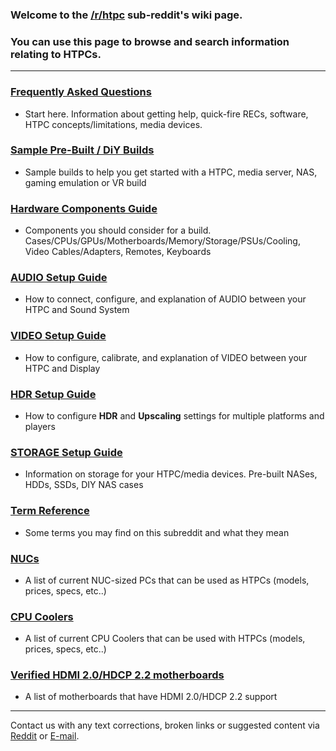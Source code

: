 <!-- ## Overview -->

### Welcome to the [/r/htpc](https://www.reddit.com/r/htpc) sub-reddit's wiki page.

### You can use this page to browse and search information relating to HTPCs.

<!-- ## Content -->
---

### [Frequently Asked Questions](/wiki/faq) 
- Start here. Information about getting help, quick-fire RECs, software, HTPC concepts/limitations, media devices.

### [Sample Pre-Built / DiY Builds](/wiki/sample-builds) 
- Sample builds to help you get started with a HTPC, media server, NAS, gaming emulation or VR build

### [Hardware Components Guide](/wiki/components)
- Components you should consider for a build. Cases/CPUs/GPUs/Motherboards/Memory/Storage/PSUs/Cooling, Video Cables/Adapters, Remotes, Keyboards

### [AUDIO Setup Guide](/wiki/audio)
- How to connect, configure, and explanation of AUDIO between your HTPC and Sound System

### [VIDEO Setup Guide](/wiki/video)
- How to configure, calibrate, and explanation of VIDEO between your HTPC and Display

### [HDR Setup Guide](/wiki/hdr)
- How to configure **HDR** and **Upscaling** settings for multiple platforms and players

### [STORAGE Setup Guide](/wiki/storage)
- Information on storage for your HTPC/media devices. Pre-built NASes, HDDs, SSDs, DIY NAS cases

### [Term Reference](/wiki/reference) 
- Some terms you may find on this subreddit and what they mean

### [NUCs](/wiki/nuc) 
- A list of current NUC-sized PCs that can be used as HTPCs (models, prices, specs, etc..)

### [CPU Coolers](/wiki/cpucoolers) 
- A list of current CPU Coolers that can be used with HTPCs (models, prices, specs, etc..)

### [Verified HDMI 2.0/HDCP 2.2 motherboards](/wiki/hdmi20) 
- A list of motherboards that have HDMI 2.0/HDCP 2.2 support

---

Contact us with any text corrections, broken links or suggested content via [Reddit](https://www.reddit.com/message/compose?to=/r/htpc) or <a href="mailto:htpc-wiki@biacciconsulting.com">E-mail</a>.

<!-- OLD LINKS - to get google to index us instead of old reddit-based wiki -->
<!-- /r/htpc/wiki -->
<!-- /r/htpc/wiki/faq -->
<!-- /r/htpc/wiki/sample-builds -->
<!-- /r/htpc/wiki/hdr -->
<!-- /r/htpc/wiki/audio -->
<!-- /r/htpc/wiki/video -->
<!-- /r/htpc/wiki/nas -->
<!-- /r/htpc/wiki/reference -->
<!-- /r/htpc/wiki/nuc -->
<!-- /r/htpc/wiki/cpucoolers -->
<!-- /r/htpc/wiki/hdmi20 -->

